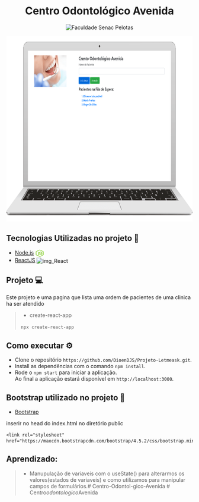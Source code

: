 <h1 align="center">Centro Odontológico Avenida</h1>

<p align="center">
    <img src="https://img.shields.io/static/v1?label=Faculdade Senac Pelotas&message=3º&color=fdca40&labelColor=000000" alt="Faculdade Senac Pelotas">
</p>

<img src="listandopaciente.png" alt="imagem do projeto" height="500" width="750" >


## Tecnologias Utilizadas no projeto :construction:

- [Node.js](https://nodejs.org/en/) <img align="center" alt="img nodejs" height="20" width="25" src="https://raw.githubusercontent.com/devicons/devicon/master/icons/nodejs/nodejs-original.svg" style="max-width:100%;" />
- [ReactJS](https://pt-br.reactjs.org/) <img align="center" alt="img_React" height="20" width="25" src="https://cdn.jsdelivr.net/gh/devicons/devicon/icons/react/react-original.svg" style="max-width:100%;" />


## Projeto :computer:

Este projeto e uma pagina que lista uma ordem de pacientes de uma clinica ha ser atendido 

> - create-react-app
>
> ```npx create-react-app ```

## Como executar :gear:

- Clone o repositório `https://github.com/DioenDJS/Projeto-Letmeask.git`.
- Install as dependências com o comando `npm install`.
- Rode o `npm start` para iniciar a aplicação.<br />
Ao final a aplicação estará disponível em `http://localhost:3000`.





## Bootstrap utilizado no projeto :page_with_curl:

- [Bootstrap](https://maxcdn.bootstrapcdn.com/bootstrap/4.5.2/css/bootstrap.min.css)

inserir no head do index.html no diretório public
```
<link rel="stylesheet" href="https://maxcdn.bootstrapcdn.com/bootstrap/4.5.2/css/bootstrap.min.css">
```


## Aprendizado:
> - Manupulação de variaveis com o useState() para alterarmos os valores(estados de variaveis) e como utilizamos para manipular campos de formulários.#   C e n t r o - O d o n t o l - g i c o - A v e n i d a 
 
 #   C e n t r o _ o d o n t o l o g i c o _ A v e n i d a 
 
 